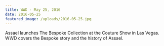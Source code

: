 ```yaml
---
title: WWD - May 25, 2016
date: 2016-05-25
featured_image: /uploads/2016-05-25.jpg
---
```

Assael launches The Bespoke Collection at the Couture Show in Las Vegas. WWD covers the Bespoke story and the history of Assael. ​​